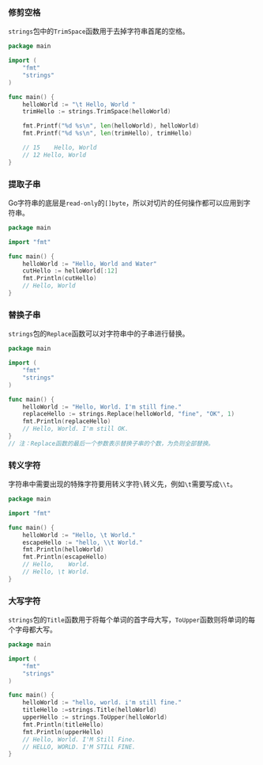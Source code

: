 ### 修剪空格

`strings`包中的`TrimSpace`函数用于去掉字符串首尾的空格。

```go
package main

import (
    "fmt"
    "strings"
)

func main() {
    helloWorld := "\t Hello, World "
    trimHello := strings.TrimSpace(helloWorld)

    fmt.Printf("%d %s\n", len(helloWorld), helloWorld)
    fmt.Printf("%d %s\n", len(trimHello), trimHello)

    // 15    Hello, World 
    // 12 Hello, World
}
```

### 提取子串

Go字符串的底层是`read-only`的`[]byte`，所以对切片的任何操作都可以应用到字符串。

```go
package main

import "fmt"

func main() {
    helloWorld := "Hello, World and Water"
    cutHello := helloWorld[:12]
    fmt.Println(cutHello)
    // Hello, World
}
```

### 替换子串

`strings`包的`Replace`函数可以对字符串中的子串进行替换。

```go
package main

import (
    "fmt"
    "strings"
)

func main() {
    helloWorld := "Hello, World. I'm still fine."
    replaceHello := strings.Replace(helloWorld, "fine", "OK", 1)
    fmt.Println(replaceHello)
    // Hello, World. I'm still OK.
}
// 注：Replace函数的最后一个参数表示替换子串的个数，为负则全部替换。
```

### 转义字符

字符串中需要出现的特殊字符要用转义字符`\`转义先，例如`\t`需要写成`\\t`。

```go
package main

import "fmt"

func main() {
    helloWorld := "Hello, \t World."
    escapeHello := "hello, \\t World."
    fmt.Println(helloWorld)
    fmt.Println(escapeHello)
    // Hello,    World.
    // Hello, \t World.
}
```

### 大写字符

`strings`包的`Title`函数用于将每个单词的首字母大写，`ToUpper`函数则将单词的每个字母都大写。

```go
package main

import (
    "fmt"
    "strings"
)

func main() {
    helloWorld := "hello, world. i'm still fine."
    titleHello :=strings.Title(helloWorld)
    upperHello := strings.ToUpper(helloWorld)
    fmt.Println(titleHello)
    fmt.Println(upperHello)
    // Hello, World. I'M Still Fine.
    // HELLO, WORLD. I'M STILL FINE.
}
```